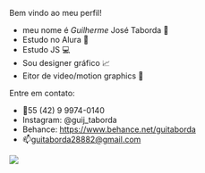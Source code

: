 Bem vindo ao meu perfil!

- meu nome é _Guilherme_ José Taborda 🥇 
- Estudo no Alura 📖
- Estudo JS 💻
- Sou designer gráfico 📈
- Eitor de video/motion graphics 🎥

 Entre em contato:
  
-  📱55 (42) 9 9974-0140
-  Instagram: @guij_taborda
-  Behance: https://www.behance.net/guitaborda
-  📫guitaborda28882@gmail.com


  ![](https://media.tenor.com/EkTCtB-0hncAAAAd/the-rock-eyebrow-the-rock-sus.gif)
